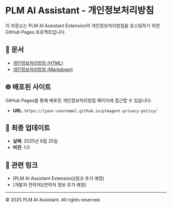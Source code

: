 # PLM AI Assistant - 개인정보처리방침

이 저장소는 PLM AI Assistant Extension의 개인정보처리방침을 호스팅하기 위한 GitHub Pages 프로젝트입니다.

## 📄 문서

- [개인정보처리방침 (HTML)](privacy-policy.html)
- [개인정보처리방침 (Markdown)](privacy-policy.md)

## 🌐 배포된 사이트

GitHub Pages를 통해 배포된 개인정보처리방침 페이지에 접근할 수 있습니다:

- **URL**: `https://[your-username].github.io/plmagent-privacy-policy/`

## 📝 최종 업데이트

- **날짜**: 2025년 8월 25일
- **버전**: 1.0

## 🔗 관련 링크

- [PLM AI Assistant Extension](링크 추가 예정)
- [개발자 연락처](연락처 정보 추가 예정)

---

© 2025 PLM AI Assistant. All rights reserved.
